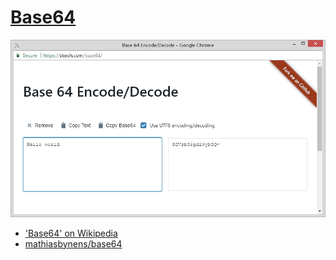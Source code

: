 [Base64][site]
==============

[![Screenshot](screenshot.png)][site]

* ['Base64' on Wikipedia](https://en.wikipedia.org/wiki/Base64)
* [mathiasbynens/base64](https://github.com/mathiasbynens/base64)

[site]: https://skeoh.com/base64/
